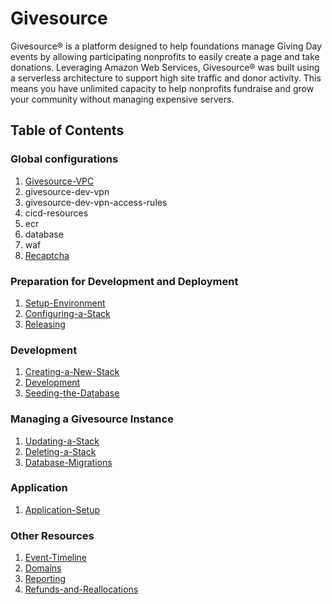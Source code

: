 # Givesource
Givesource® is a platform designed to help foundations manage Giving Day events by allowing participating nonprofits to easily create a page and take donations.
Leveraging Amazon Web Services, Givesource® was built using a serverless architecture to support high site traffic and donor activity.
This means you have unlimited capacity to help nonprofits fundraise and grow your community without managing expensive servers.

## Table of Contents
### Global configurations
1. [Givesource-VPC](givesource-vpc.md)
1. givesource-dev-vpn
1. givesource-dev-vpn-access-rules
1. cicd-resources
1. ecr
1. database
1. waf
1. [Recaptcha](recaptcha.md)

### Preparation for Development and Deployment
1. [Setup-Environment](setup-environment.md)
1. [Configuring-a-Stack](configuring-a-stack.md)
1. [Releasing](releasing.md)

### Development
1. [Creating-a-New-Stack](creating-a-new-stack.md)
1. [Development](development.md)
1. [Seeding-the-Database](seeding-the-database.md)

### Managing a Givesource Instance
1. [Updating-a-Stack](updating-a-stack.md)
1. [Deleting-a-Stack](deleting-a-stack.md)
1. [Database-Migrations](database-migrations.md)

### Application
1. [Application-Setup](application-setup.md)

### Other Resources
1. [Event-Timeline](event-timeline.md)
1. [Domains](domains.md)
1. [Reporting](reporting.md)
1. [Refunds-and-Reallocations](refunds-and-reallocations.md)
